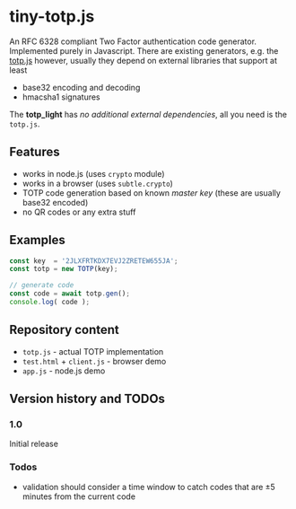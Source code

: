 # tiny-totp.js

An RFC 6328 compliant Two Factor authentication code generator. Implemented purely in Javascript.
There are existing generators, e.g. the [totp.js](https://github.com/wuyanxin/totp.js) however, usually
they depend on external libraries that support at least
* base32 encoding and decoding
* hmacsha1 signatures

The **totp_light** has *no additional external dependencies*, all you need is the `totp.js`.

## Features

* works in node.js (uses `crypto` module)
* works in a browser (uses `subtle.crypto`)
* TOTP code generation based on known *master key* (these are usually base32 encoded)
* no QR codes or any extra stuff

## Examples

```javascript
const key  = '2JLXFRTKDX7EVJ2ZRETEW655JA';
const totp = new TOTP(key);

// generate code
const code = await totp.gen();
console.log( code );
```

## Repository content

* `totp.js` - actual TOTP implementation
* `test.html` + `client.js` - browser demo
* `app.js` - node.js demo

## Version history and TODOs

### 1.0

Initial release

### Todos

* validation should consider a time window to catch codes that are ±5 minutes from the current code